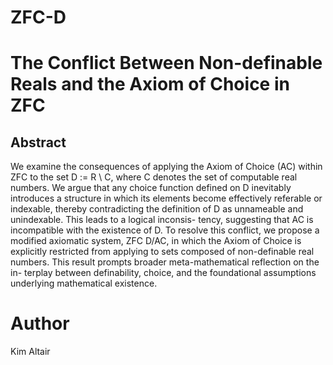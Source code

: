 # ZFC-D

# The Conflict Between Non-definable Reals and the Axiom of Choice in ZFC

## Abstract
We examine the consequences of applying the Axiom of Choice (AC) within
ZFC to the set D := R \ C, where C denotes the set of computable real numbers.
We argue that any choice function defined on D inevitably introduces a structure in
which its elements become effectively referable or indexable, thereby contradicting
the definition of D as unnameable and unindexable. This leads to a logical inconsis-
tency, suggesting that AC is incompatible with the existence of D. To resolve this
conflict, we propose a modified axiomatic system, ZFC D/AC, in which the Axiom
of Choice is explicitly restricted from applying to sets composed of non-definable
real numbers. This result prompts broader meta-mathematical reflection on the in-
terplay between definability, choice, and the foundational assumptions underlying
mathematical existence.

# Author
Kim Altair
